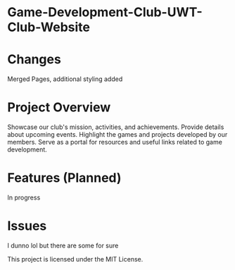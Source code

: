 # Game-Development-Club-UWT-Club-Website

# Changes
Merged Pages, additional styling added


# Project Overview

Showcase our club's mission, activities, and achievements.
Provide details about upcoming events.
Highlight the games and projects developed by our members.
Serve as a portal for resources and useful links related to game development.

# Features (Planned)
In progress

# Issues
I dunno lol but there are some for sure

This project is licensed under the MIT License.
